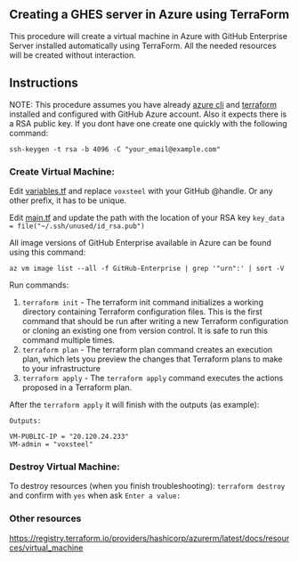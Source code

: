 
## Creating a GHES server in Azure using TerraForm

This procedure will create a virtual machine in Azure with GitHub Enterprise Server installed automatically using TerraForm. All the needed resources will be created without interaction.

## Instructions

NOTE: This procedure assumes you have already [azure cli](https://learn.microsoft.com/en-us/cli/azure/install-azure-cli-macos) and [terraform](https://developer.hashicorp.com/terraform/downloads) installed and configured with GitHub Azure account. Also it expects there is a RSA public key. If you dont have one create one quickly with the following command:

```
ssh-keygen -t rsa -b 4096 -C "your_email@example.com"
```

### Create Virtual Machine:

Edit [variables.tf](https://github.com/voxsteel/azure-terraform-ghes-v2/blob/main/variables.tf) and replace `voxsteel` with your GitHub @handle. Or any other prefix, it has to be unique.

Edit [main.tf](https://github.com/voxsteel/azure-terraform-ghes-v2/blob/main/main.tf) and update the path with the location of your RSA key `key_data = file("~/.ssh/unused/id_rsa.pub")`

All image versions of GitHub Enterprise available in Azure can be found using this command:

`az vm image list --all -f GitHub-Enterprise | grep '"urn":' | sort -V`

Run commands:

1. `terraform init` - The terraform init command initializes a working directory containing Terraform configuration files. This is the first command that should be run after writing a new Terraform configuration or cloning an existing one from version control. It is safe to run this command multiple times.
2. `terraform plan` - The terraform plan command creates an execution plan, which lets you preview the changes that Terraform plans to make to your infrastructure
3. `terraform apply` - The `terraform apply` command executes the actions proposed in a Terraform plan.

After the `terraform apply` it will finish with the outputs (as example):

```
Outputs:

VM-PUBLIC-IP = "20.120.24.233"
VM-admin = "voxsteel"
```

### Destroy Virtual Machine:

To destroy resources (when you finish troubleshooting): `terraform destroy` and confirm with `yes` when ask `Enter a value:`


### Other resources
https://registry.terraform.io/providers/hashicorp/azurerm/latest/docs/resources/virtual_machine
